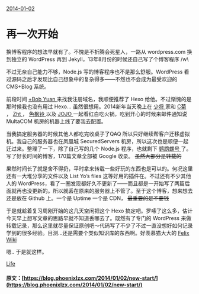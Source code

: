 [ 2014-01-02 ](/2014/01/02/new-start/)

#  再一次开始 

换博客程序的想法早就有了。不愧是不折腾会死星人，一路从 wordpress.com 换到独立的 WordPress 再到 Jekyll，13年8月份的时候还自己写了个博客程序 /w\ 

不过无奈自己能力不够，Node.js 写的博客程序也不是那么舒服。WordPress 看过源码之后才发现比自己想象中的复杂得多——不然也不会成为最受欢迎的 CMS+Blog 系统。 

前段时间 [ +Bob Yuan ](https://plus.google.com/u/0/+BobYuan/) 来找我注册域名，我顺便推荐了 Hexo 给他。不过惭愧的是那时候我也没有用过 Hexo… 虽然很想用。2014新年当天晚上在 [ 少将 ](https://plus.google.com/u/0/103175359999284392656/) 家和 [ C菊 ](https://plus.google.com/u/0/+CeeCirno/) ， [ Zht ](https://plus.google.com/u/0/+ZhtKannagi/) ， [ 色枫铃 ](https://plus.google.com/u/0/102594404609241222783/) 以及 [ JOJO ](https://plus.google.com/u/0/117271460125855897345/) 一起看红白吃火锅，吃到开心的时候来邮件通知说 MultaCOM 机房的机器上线了要我去配置。 

当我搞定服务器的时候其他人都吃完收桌子了QAQ 所以只好继续帮客户迁移虚拟机。我自己的服务器也在凤凰城 SecuredServers 机房，所以这次也是顺便一起迁过来。整理了一下，除了自己写的几个 Node.js 程序，也就剩下 [ 鹦鹉螺号 ](http://www.seainsight.me) 了。写了好长时间的博客，170篇文章全部被 Google 收录。 <del> 虽然大部分是转载的 </del>

果然时间长了就是舍不得扔，平时拿来转载一些好玩的东西也是可以的。何况这里还有一大堆分享的文件以及 List Yo’s files 这等好用的插件在。不过还有不少其他人的 WordPress，看了一圈发现都好久不更新了——而且都是一开始写了两篇后面就再也没更新的。所以就丢在原来的服务器上不管了。至于这个博客，想来想去还是放在 Github 上。一个是 Uptime 一个是 CDN， <del> 最重要的是不要钱 </del>

于是就趁着复习周刚开始的这几天空闲把这个 Hexo 搞定吧。罗嗦了这么多，估计今天早上想写文章的思路早就不知道丢哪去了。既然有了专门的 WordPress 来做转载记录，那么这里就尽量保证原创吧～代码写了不少了不过一直没想好如何记录学到的很多经验。目测…还是需要个类似知识库的东西啊。好羡慕猫大大的 [ Felix Wiki ](http://wiki.felixc.at)

嗯.. 于是就这样。 

[ Life ](/categories/Life/)
#### 原文：[https://blog.phoenixlzx.com/2014/01/02/new-start/](https://blog.phoenixlzx.com/2014/01/02/new-start/)
